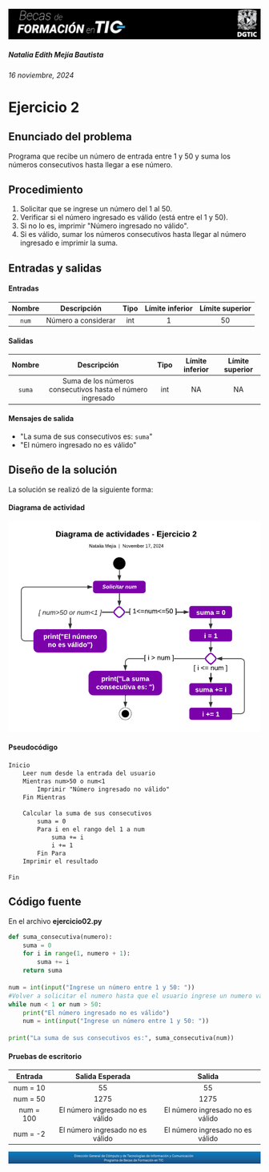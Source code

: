 ![headerDGTIC](/Imagenes/headerDGTIC.png)

##### Natalia Edith Mejía Bautista 
###### 16 noviembre, 2024

# Ejercicio 2

## Enunciado del problema
Programa que recibe un número de entrada entre 1 y 50 y suma los números consecutivos hasta llegar a ese número.

## Procedimiento 
1. Solicitar que se ingrese un número del 1 al 50.
2. Verificar si el número ingresado es válido (está entre el 1 y 50).
3. Si no lo es, imprimir "Número ingresado no válido".
4. Si es válido, sumar los números consecutivos hasta llegar al número ingresado e imprimir la suma.


## Entradas y salidas
#### Entradas
| Nombre  | Descripción  | Tipo | Límite inferior | Límite superior |
|:-------------:|:---------------:| :-------------:|:---------:|:---------:|
| `num`  |Número a considerar| int | 1 | 50 |

#### Salidas
| Nombre  | Descripción  | Tipo | Límite inferior | Límite superior |
|:-------------:|:---------------:| :-------------:|:---------:|:---------:|
| `suma`  | Suma de los números consecutivos hasta el número ingresado | int | NA | NA

#### Mensajes de salida
- "La suma de sus consecutivos es: `suma`"
- "El número ingresado no es válido"

## Diseño de la solución 
La solución se realizó de la siguiente forma:
#### Diagrama de actividad
![Diagrama de actividad 02](/Imagenes/Diagrama02.png)


#### Pseudocódigo
```plaintext
Inicio
    Leer num desde la entrada del usuario
    Mientras num>50 o num<1
        Imprimir "Número ingresado no válido"
    Fin Mientras

    Calcular la suma de sus consecutivos
        suma = 0
        Para i en el rango del 1 a num
            suma += i
            i += 1
        Fin Para
    Imprimir el resultado

Fin
```

## Código fuente
En el archivo **ejercicio02.py**
```python
def suma_consecutiva(numero):
    suma = 0
    for i in range(1, numero + 1):
        suma += i  
    return suma

num = int(input("Ingrese un número entre 1 y 50: "))
#Volver a solicitar el numero hasta que el usuario ingrese un numero valido.
while num < 1 or num > 50:
    print("El número ingresado no es válido")
    num = int(input("Ingrese un número entre 1 y 50: "))

print("La suma de sus consecutivos es:", suma_consecutiva(num))
```

#### Pruebas de escritorio
| Entrada | Salida Esperada | Salida |
|:-------------:|:---------------:| :-------------:|
| num = 10 | 55 |55 |
| num = 50 | 1275 |1275 |
| num = 100 | El número ingresado no es válido | El número ingresado no es válido |
| num = -2 | El número ingresado no es válido | El número ingresado no es válido |


![footerDGTIC](/Imagenes/footerDGTIC.png)